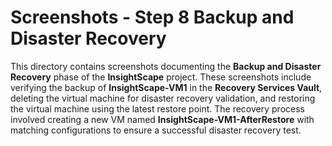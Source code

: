 # Screenshots - Step 8 Backup and Disaster Recovery

This directory contains screenshots documenting the **Backup and Disaster Recovery** phase of the **InsightScape** project. These screenshots include verifying the backup of **InsightScape-VM1** in the **Recovery Services Vault**, deleting the virtual machine for disaster recovery validation, and restoring the virtual machine using the latest restore point. The recovery process involved creating a new VM named **InsightScape-VM1-AfterRestore** with matching configurations to ensure a successful disaster recovery test.
